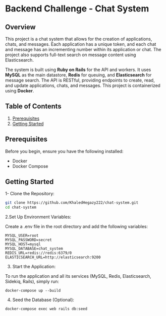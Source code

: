 # Backend Challenge - Chat System

## Overview

This project is a chat system that allows for the creation of applications, chats, and messages. Each application has a unique token, and each chat and message has an incrementing number within its application or chat. The project also supports full-text search on message content using Elasticsearch.

The system is built using **Ruby on Rails** for the API and workers. It uses **MySQL** as the main datastore, **Redis** for queuing, and **Elasticsearch** for message search. The API is RESTful, providing endpoints to create, read, and update applications, chats, and messages. This project is containerized using **Docker**.

## Table of Contents

1. [Prerequisites](#prerequisites)
1. [Getting Started](#getting-started)

## Prerequisites

Before you begin, ensure you have the following installed:

- Docker
- Docker Compose

## Getting Started

1- Clone the Repository:

```bash
git clone https://github.com/KhaledHegazy222/chat-system.git
cd chat-system
```

2.Set Up Environment Variables:

Create a .env file in the root directory and add the following variables:

```
MYSQL_USER=root
MYSQL_PASSWORD=secret
MYSQL_HOST=mysql
MYSQL_DATABASE=chat_system
REDIS_URL=redis://redis:6379/0
ELASTICSEARCH_URL=http://elasticsearch:9200
```

3. Start the Application:

To run the application and all its services (MySQL, Redis, Elasticsearch, Sidekiq, Rails), simply run:

```
docker-compose up --build
```

4. Seed the Database (Optional):

```bash
docker-compose exec web rails db:seed
```
